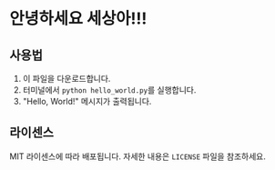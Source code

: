 # 안녕하세요 세상아!!!

<!-- 이 파일은 간단한 Hello World 프로그램입니다. -->

## 사용법

1. 이 파일을 다운로드합니다.
2. 터미널에서 `python hello_world.py`를 실행합니다.
3. "Hello, World!" 메시지가 출력됩니다.

## 라이센스

MIT 라이센스에 따라 배포됩니다. 자세한 내용은 `LICENSE` 파일을 참조하세요.
